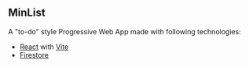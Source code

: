 ## MinList

A "to-do" style Progressive Web App made with following technologies:

- [React](https://react.dev) with [Vite](https://vite.dev)
- [Firestore](https://firebase.google.com/products/firestore)


<!--

 - add bubbles with details of features for first use tour and add field in db for accomplished 
 - add about info, maybe buy coffie button
 - add when deletinng list it also deletes associated tasks
 - give ability to delete your own account
 - forgot password retrieval
 - figure out scroll bars for long lists
 - if user id is null redirect to login page
 - add install button to options menu
-->